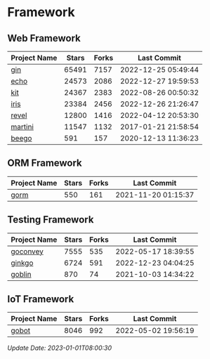 # Framework

## Web Framework
| Project Name | Stars | Forks | Last Commit |
| ------------ | ----- | ----- | ----------- |
| [gin](https://github.com/gin-gonic/gin) | 65491 | 7157 | 2022-12-25 05:49:44 |
| [echo](https://github.com/labstack/echo) | 24573 | 2086 | 2022-12-27 19:59:53 |
| [kit](https://github.com/go-kit/kit) | 24367 | 2383 | 2022-08-26 00:50:32 |
| [iris](https://github.com/kataras/iris) | 23384 | 2456 | 2022-12-26 21:26:47 |
| [revel](https://github.com/revel/revel) | 12800 | 1416 | 2022-04-12 20:53:30 |
| [martini](https://github.com/go-martini/martini) | 11547 | 1132 | 2017-01-21 21:58:54 |
| [beego](https://github.com/astaxie/beego) | 591 | 157 | 2020-12-13 11:36:23 |

## ORM Framework
| Project Name | Stars | Forks | Last Commit |
| ------------ | ----- | ----- | ----------- |
| [gorm](https://github.com/jinzhu/gorm) | 550 | 161 | 2021-11-20 01:15:37 |

## Testing Framework
| Project Name | Stars | Forks | Last Commit |
| ------------ | ----- | ----- | ----------- |
| [goconvey](https://github.com/smartystreets/goconvey) | 7555 | 535 | 2022-05-17 18:39:55 |
| [ginkgo](https://github.com/onsi/ginkgo) | 6724 | 591 | 2022-12-23 04:04:25 |
| [goblin](https://github.com/franela/goblin) | 870 | 74 | 2021-10-03 14:34:22 |

## IoT Framework
| Project Name | Stars | Forks | Last Commit |
| ------------ | ----- | ----- | ----------- |
| [gobot](https://github.com/hybridgroup/gobot) | 8046 | 992 | 2022-05-02 19:56:19 |

*Update Date: 2023-01-01T08:00:30*